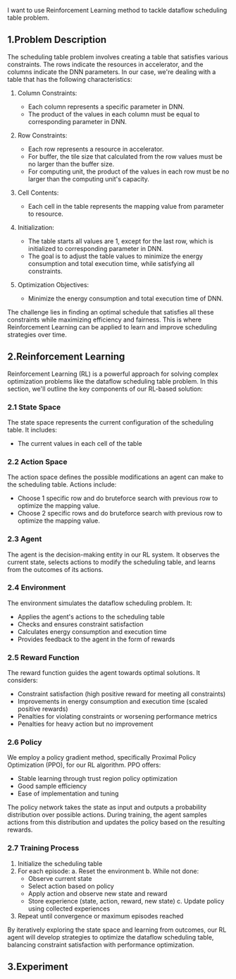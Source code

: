 I want to use Reinforcement Learning method to tackle dataflow scheduling table problem.

## 1.Problem Description
The scheduling table problem involves creating a table that satisfies various constraints. The rows indicate the resources in accelerator, and the columns indicate the DNN parameters. In our case, we're dealing with a table that has the following characteristics:

1. Column Constraints:
   - Each column represents a specific parameter in DNN.
   - The product of the values in each column must be equal to corresponding parameter in DNN.

2. Row Constraints:
   - Each row represents a resource in accelerator.
   - For buffer, the tile size that calculated from the row values must be no larger than the buffer size.
   - For computing unit, the product of the values in each row must be no larger than the computing unit's capacity.

3. Cell Contents:
   - Each cell in the table represents the mapping value from parameter to resource.

4. Initialization:
   - The table starts all values are 1, except for the last row, which is initialized to corresponding parameter in DNN.
   - The goal is to adjust the table values to minimize the energy consumption and total execution time, while satisfying all constraints.

5. Optimization Objectives:
   - Minimize the energy consumption and total execution time of DNN.

The challenge lies in finding an optimal schedule that satisfies all these constraints while maximizing efficiency and fairness. This is where Reinforcement Learning can be applied to learn and improve scheduling strategies over time.


## 2.Reinforcement Learning
Reinforcement Learning (RL) is a powerful approach for solving complex optimization problems like the dataflow scheduling table problem. In this section, we'll outline the key components of our RL-based solution:

### 2.1 State Space
The state space represents the current configuration of the scheduling table. It includes:
- The current values in each cell of the table

### 2.2 Action Space
The action space defines the possible modifications an agent can make to the scheduling table. Actions include:
- Choose 1 specific row and do bruteforce search with previous row to optimize the mapping value.
- Choose 2 specific rows and do bruteforce search with previous row to optimize the mapping value.

### 2.3 Agent
The agent is the decision-making entity in our RL system. It observes the current state, selects actions to modify the scheduling table, and learns from the outcomes of its actions.

### 2.4 Environment
The environment simulates the dataflow scheduling problem. It:
- Applies the agent's actions to the scheduling table
- Checks and ensures constraint satisfaction
- Calculates energy consumption and execution time
- Provides feedback to the agent in the form of rewards

### 2.5 Reward Function
The reward function guides the agent towards optimal solutions. It considers:
- Constraint satisfaction (high positive reward for meeting all constraints)
- Improvements in energy consumption and execution time (scaled positive rewards)
- Penalties for violating constraints or worsening performance metrics
- Penalties for heavy action but no improvement

### 2.6 Policy
We employ a policy gradient method, specifically Proximal Policy Optimization (PPO), for our RL algorithm. PPO offers:
- Stable learning through trust region policy optimization
- Good sample efficiency
- Ease of implementation and tuning

The policy network takes the state as input and outputs a probability distribution over possible actions. During training, the agent samples actions from this distribution and updates the policy based on the resulting rewards.

### 2.7 Training Process
1. Initialize the scheduling table
2. For each episode:
   a. Reset the environment
   b. While not done:
      - Observe current state
      - Select action based on policy
      - Apply action and observe new state and reward
      - Store experience (state, action, reward, new state)
   c. Update policy using collected experiences
3. Repeat until convergence or maximum episodes reached

By iteratively exploring the state space and learning from outcomes, our RL agent will develop strategies to optimize the dataflow scheduling table, balancing constraint satisfaction with performance optimization.


## 3.Experiment
